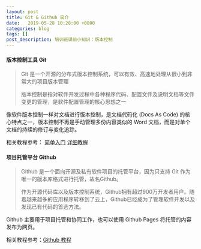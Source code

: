 ```yaml
---
layout: post
title: Git & Github 简介
date:   2019-05-28 10:28:00 +0800
categories: blog
tags: []
post_description: 培训班课前小知识：版本控制
---
```



#### 版本控制工具 Git

> Git 是一个开源的分布式版本控制系统，可以有效、高速地处理从很小到非常大的项目版本管理  
>   
> 版本控制是指对软件开发过程中各种程序代码、配置文件及说明文档等文件变更的管理，是软件配置管理的核心思想之一

像软件版本控制一样对文档进行版本控制，是文档代码化 (Docs As Code) 的核心特点之一，版本控制不再是手动管理多份内容类似的 Word 文档，而是对单个文档的持续的修订与变化追踪。  

相关教程参考：
<a class="post" href="https://www.lynda.com/Git-tutorials/Up-Running-Git-GitHub/409275-2.html">简单入门</a>
<a class="post" href="https://www.liaoxuefeng.com/wiki/896043488029600"> 详细教程</a>

#### 项目托管平台 Github

> Github 是一个面向开源及私有软件项目的托管平台，因为只支持 Git 作为唯一的版本库格式进行托管，故名Github。  
>   
> 作为开源代码库以及版本控制系统，Github拥有超过900万开发者用户。随着越来越多的应用程序转移到了云上，Github已经成为了管理软件开发以及发现已有代码的首选方法。 

Github 主要用于项目托管和协同工作，也可以使用 Github Pages 将托管的内容发布为网页。

相关教程参考：<a class="post" href="https://www.runoob.com/w3cnote/git-guide.html">Github 教程</a>